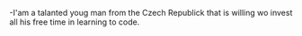 -I'am a talanted youg man from the Czech Republick that is willing wo invest all his free time in learning to code.
